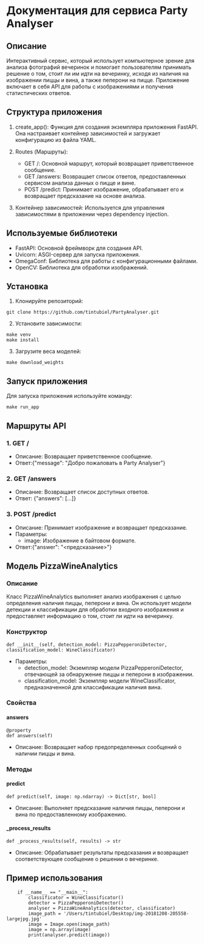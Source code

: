 # Документация для сервиса Party Analyser

## Описание

Интерактивный сервис, который использует компьютерное зрение для анализа фотографий вечеринок и помогает пользователям принимать решение о том, стоит ли им идти на вечеринку, исходя из наличия на изображении пиццы и вина, а также пеперони на пицце.
Приложение включает в себя API для работы с изображениями и получения статистических ответов.

## Структура приложения

1. create_app(): Функция для создания экземпляра приложения FastAPI. Она настраивает контейнер зависимостей и загружает конфигурацию из файла YAML.

2. Routes (Маршруты):
   - GET /: Основной маршрут, который возвращает приветственное сообщение.
   - GET /answers: Возвращает список ответов, предоставленных сервисом анализа данных о пицце и вине.
   - POST /predict: Принимает изображение, обрабатывает его и возвращает предсказание на основе анализа.

3. Контейнер зависимостей: Используется для управления зависимостями в приложении через dependency injection.

## Используемые библиотеки

- FastAPI: Основной фреймворк для создания API.
- Uvicorn: ASGI-сервер для запуска приложения.
- OmegaConf: Библиотека для работы с конфигурационными файлами.
- OpenCV: Библиотека для обработки изображений.

## Установка

1. Клонируйте репозиторий:
   
```
git clone https://github.com/tintubiel/PartyAnalyser.git
```
2. Установите зависимости:
    
 ```   
 make venv
 make install
```
3. Загрузите веса моделей:

```
make download_weights
```
## Запуск приложения

Для запуска приложения используйте команду:
```
make run_app
```
## Маршруты API

### 1. GET /

- Описание: Возвращает приветственное сообщение.
- Ответ:{"message": "Добро пожаловать в Party Analyser"}
### 2. GET /answers

- Описание: Возвращает список доступных ответов.
- Ответ: {"answers": [...]}


### 3. POST /predict

- Описание: Принимает изображение и возвращает предсказание.
- Параметры:
  - image: Изображение в байтовом формате.
- Ответ:{"answer": "<предсказание>"}

## Модель PizzaWineAnalytics

### Описание

Класс PizzaWineAnalytics выполняет анализ изображения с целью определения наличия пиццы, пеперони и вина. Он использует модели детекции и классификации для обработки входного изображения и предоставляет информацию о том, стоит ли идти на вечеринку.

### Конструктор
```
def __init__(self, detection_model: PizzaPepperoniDetector, classification_model: WineClassificator)
```
- Параметры:
  - detection_model: Экземпляр модели PizzaPepperoniDetector, отвечающей за обнаружение пиццы и пеперони в изображении.
  - classification_model: Экземпляр модели WineClassificator, предназначенной для классификации наличия вина.

### Свойства

#### answers
```
@property
def answers(self)
```
- Описание: Возвращает набор предопределенных сообщений о наличии пиццы и вина. 

### Методы

#### predict
```
def predict(self, image: np.ndarray) -> Dict[str, bool]
```
- Описание: Выполняет предсказание наличия пиццы, пеперони и вина по предоставленному изображению.

#### _process_results
```
def _process_results(self, results) -> str
```
- Описание: Обрабатывает результаты предсказания и возвращает соответствующее сообщение о решении о вечеринке.

## Пример использования
```
    if __name__ == "__main__":
        classificator = WineClassificator()
        detector = PizzaPepperoniDetector()
        analyser = PizzaWineAnalytics(detector, classificator)
        image_path = '/Users/tintubiel/Desktop/img-20181208-205558-largejpg.jpg'
        image = Image.open(image_path)
        image = np.array(image)
        print(analyser.predict(image))
```
